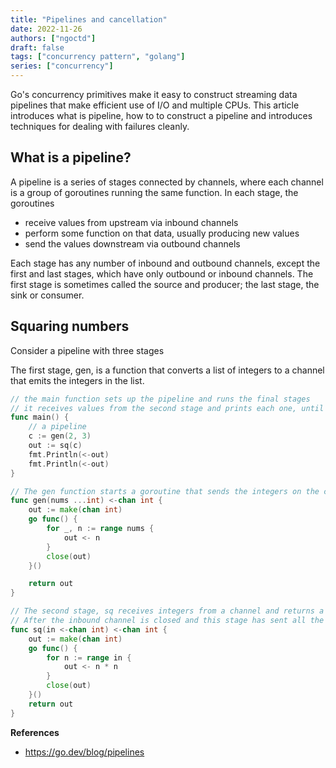 ```yaml
---
title: "Pipelines and cancellation"
date: 2022-11-26
authors: ["ngoctd"]
draft: false
tags: ["concurrency pattern", "golang"]
series: ["concurrency"]
---
```


Go's concurrency primitives make it easy to construct streaming data pipelines that make efficient use of I/O and multiple CPUs. This article introduces what is pipeline, how to to construct a pipeline and introduces techniques for dealing with failures cleanly.

## What is a pipeline?

A pipeline is a series of stages connected by channels, where each channel is a group of goroutines running the same function. In each stage, the goroutines

- receive values from upstream via inbound channels 
- perform some function on that data, usually producing new values
- send the values downstream via outbound channels

Each stage has any number of inbound and outbound channels, except the first and last stages, which have only outbound or inbound channels. The first stage is sometimes called the source and producer; the last stage, the sink or consumer.

## Squaring numbers

Consider a pipeline with three stages

The first stage, gen, is a function that converts a list of integers to a channel that emits the integers in the list.

```go
// the main function sets up the pipeline and runs the final stages
// it receives values from the second stage and prints each one, until the channel is closed
func main() {
	// a pipeline
	c := gen(2, 3)
	out := sq(c)
	fmt.Println(<-out)
	fmt.Println(<-out)
}

// The gen function starts a goroutine that sends the integers on the channel and closes the channel when all the values have been sent:
func gen(nums ...int) <-chan int {
	out := make(chan int)
	go func() {
		for _, n := range nums {
			out <- n
		}
		close(out)
	}()

	return out
}

// The second stage, sq receives integers from a channel and returns a channel that emits the square of each received integer.
// After the inbound channel is closed and this stage has sent all the values downstream, it closes the outbound channel
func sq(in <-chan int) <-chan int {
	out := make(chan int)
	go func() {
		for n := range in {
			out <- n * n
		}
		close(out)
	}()
	return out
}
```

**References**
- https://go.dev/blog/pipelines